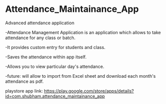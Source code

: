 # Attendance_Maintainance_App
Advanced attendance application

-Attendance Management Application is an application which allows to take attendance for any class or batch.

-It provides custom entry for students and class.

-Saves the attendance within app itself.

-Allows you to view particular day's attendance.

-future: will allow to import from Excel sheet and download each month's attendance as pdf.

playstore app link: https://play.google.com/store/apps/details?id=com.shubham.attendance_maintainance_app
